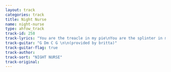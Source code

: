 ```yaml
---
layout: track
categories: track
title: Night Nurse
name: night-nurse
type: ahfow_track
track-id: 258
track-lyrics: "You are the treacle in my pie\nYou are the splinter in my eye\nYou make the ice melt, the butter run\nYou are the ink stain, you are the one\n\nSleep together the milkyway\nSleep forever and a day\nLovely jewels in joy designed\nLa la la la...\n\nI am the local, I am express\nI am a tourist in a summer dress\nI am the night nurse, I am the most\nI am the visitor, you are the host\n\nChorus again\n\nMy wings are clipped\nMy drinks are sipped\nMy lips are lipped\nMy lid is flipped\n\nI am the night nurse\nI am the most\nI am the visitor\nYou are the host\n\nChorus"
track-guitar: "G Dm C G \n\n(provided by britta)"
track-guitar-flag: true
track-author: 
track-sort: "NIGHT NURSE"
track-original: 
---
```

